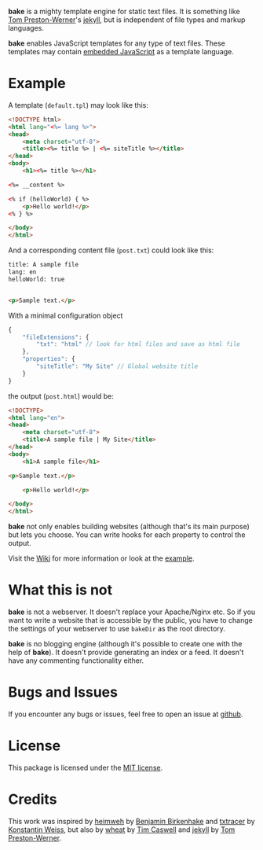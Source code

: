 **bake** is a mighty template engine for static text files. It is something like
[Tom Preston-Werner][mojombo]'s [jekyll][jekyll], but is independent of file
types and markup languages.

**bake** enables JavaScript templates for any type of text files. These
templates may contain [embedded JavaScript][ejs] as a template language.


Example
=======

A template (`default.tpl`) may look like this:

```html
<!DOCTYPE html>
<html lang="<%= lang %>">
<head>
	<meta charset="utf-8">
	<title><%= title %> | <%= siteTitle %></title>
</head>
<body>
	<h1><%= title %></h1>

<%= __content %>

<% if (helloWorld) { %>
	<p>Hello world!</p>
<% } %>

</body>
</html>
```

And a corresponding content file (`post.txt`) could look like this:

```html
title: A sample file
lang: en
helloWorld: true


<p>Sample text.</p>
```

With a minimal configuration object

```javascript
{
	"fileExtensions": {
		"txt": "html" // look for html files and save as html file
	},
	"properties": {
		"siteTitle": "My Site" // Global website title
	}
}
```

the output (`post.html`) would be:

```html
<!DOCTYPE>
<html lang="en">
<head>
	<meta charset="utf-8">
	<title>A sample file | My Site</title>
</head>
<body>
	<h1>A sample file</h1>

<p>Sample text.</p>

	<p>Hello world!</p>

</body>
</html>
```

**bake** not only enables building websites (although that's its main purpose)
but lets you choose. You can write hooks for each property to control the
output.

Visit the [Wiki][wiki] for more information or look at the [example][example].


What this is not
================

**bake** is not a webserver. It doesn't replace your Apache/Nginx etc. So if you
want to write a website that is accessible by the public, you have to change the
settings of your webserver to use `bakeDir` as the root directory.

**bake** is no blogging engine (although it's possible to create one with the
help of **bake**). It doesn't provide generating an index or a feed. It doesn't
have any commenting functionality either.


Bugs and Issues
===============

If you encounter any bugs or issues, feel free to open an issue at
[github][issues].


License
=======

This package is licensed under the [MIT license][mit].


Credits
=======

This work was inspired by [heimweh][heimweh] by [Benjamin Birkenhake][ben_] and
[txtracer][txtracer] by [Konstantin Weiss][konnexus], but also by
[wheat][wheat] by [Tim Caswell][creationix] and [jekyll][jekyll] by [Tom
Preston-Werner][mojombo].

[jekyll]: http://jekyllrb.com/
[mojombo]: http://tom.preston-werner.com/
[ejs]: //github.com/visionmedia/ejs
[npm]: http://npmjs.org/
[wiki]: //github.com/pvorb/bake/wiki
[example]: //github.com/pvorb/bake/tree/master/example
[issues]: //github.com/pvorb/bake/issues
[mit]: http://vorb.de/license/mit.html

[heimweh]: http://anmutunddemut.de/serie/on-my-way-to-heimweh.html
[ben_]: http://anmutunddemut.de/
[txtracer]: http://konnexus.net/lexicon/txtracer
[konnexus]: http://konnexus.net/
[wheat]: //github.com/creationix/wheat
[creationix]: //github.com/creationix
[mojombo]: http://tom.preston-werner.com/
